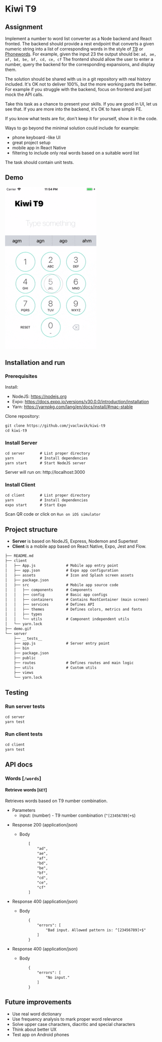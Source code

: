 # Kiwi T9

## Assignment

Implement a number to word list converter as a Node backend and React fronted.
The backend should provide a rest endpoint that converts a given numeric string into a list of corresponding words in the style of [T9](<https://en.wikipedia.org/wiki/T9_(predictive_text)>) or [Phonewords](https://en.wikipedia.org/wiki/Phoneword). For example, given the input 23 the output should be: `ad, ae, af, bd, be, bf, cd, ce, cf`
The frontend should allow the user to enter a number, query the backend for the corresponding expansions, and display them.

The solution should be shared with us in a git repository with real history included.
It's OK not to deliver 100%, but the more working parts the better. For example if you
struggle with the backend, focus on frontend and just mock the API calls.

Take this task as a chance to present your skills. If you are good in UI, let us see that. If you are more into the backend, it's OK to have simple FE.

If you know what tests are for, don't keep it for yourself, show it in the code.

Ways to go beyond the minimal solution could include for example:

- phone keyboard -like UI
- great project setup
- mobile app in React Native
- filtering to include only real words based on a suitable word list

The task should contain unit tests.

## Demo

<img src="./demo.gif" width="300">

## Installation and run

### Prerequisites

Install:

- NodeJS: https://nodejs.org
- Expo: https://docs.expo.io/versions/v30.0.0/introduction/installation
- Yarn: https://yarnpkg.com/lang/en/docs/install/#mac-stable

Clone repository:

```
git clone https://github.com/jvaclavik/kiwi-t9
cd kiwi-t9
```

### Install Server

```
cd server       # List proper directory
yarn            # Install dependencies
yarn start      # Start NodeJS server
```

Server will run on: http://localhost:3000

### Install Client

```
cd client       # List proper directory
yarn            # Install dependencies
expo start      # Start Expo
```

Scan QR code or click on `Run on iOS simulator`

## Project structure

- **Server** is based on NodeJS, Express, Nodemon and Supertest
- **Client** is a mobile app based on React Native, Expo, Jest and Flow.

```
├── README.md
├── client
│   ├── App.js              # Mobile app entry point
│   ├── app.json            # Expo app configuration
│   ├── assets              # Icon and Splash screen assets
│   ├── package.json
│   ├── src                 # Mobile app source code
│   │   ├── components      # Components
│   │   ├── config          # Basic app configs
│   │   ├── containers      # Contains RootContainer (main screen)
│   │   ├── services        # Defines API
│   │   ├── themes          # Defines colors, metrics and fonts
│   │   ├── types
│   │   └── utils           # Component independent utils
│   └── yarn.lock
├── demo.gif
└── server
    ├── __tests__
    ├── app.js              # Server entry point
    ├── bin
    ├── package.json
    ├── public
    ├── routes              # Defines routes and main logic
    ├── utils               # Custom utils
    ├── views
    └── yarn.lock
```

## Testing

### Run server tests

```
cd server
yarn test
```

### Run client tests

```
cd client
yarn test
```

## API docs

### Words [`/words`]

#### Retrieve words [`GET`]

Retrieves words based on T9 number combination.

- Parameters
  - input: (number) - T9 number combination (`^[23456789]+$`)

* Response 200 (application/json)

  - Body

            [
                "ad",
                "ae",
                "af",
                "bd",
                "be",
                "bf",
                "cd",
                "ce",
                "cf"
            ]

- Response 400 (application/json)

  - Body

            {
                "errors": [
                    "Bad input. Allowed pattern is: ^[23456789]+$"
                ]
            }

- Response 400 (application/json)

  - Body

            {
                "errors": [
                    "No input."
                ]
            }

## Future improvements

- Use real word dictionary
- Use frequency analysis to mark proper word relevance
- Solve upper case characters, diacritic and special characters
- Think about better UX
- Test app on Android phones
